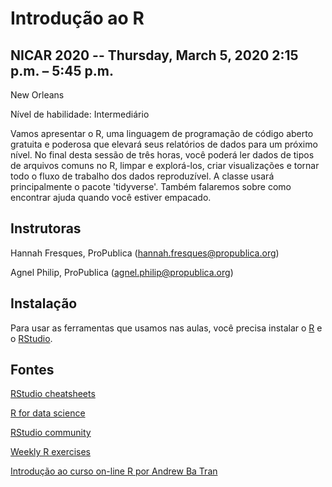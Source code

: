 # Introdução ao R
## NICAR 2020 -- Thursday, March 5, 2020 2:15 p.m. – 5:45 p.m.
New Orleans

Nível de habilidade: Intermediário

Vamos apresentar o R, uma linguagem de programação de código aberto gratuita e poderosa que elevará seus relatórios de dados para um próximo nível. No final desta sessão de três horas, você poderá ler dados de tipos de arquivos comuns no R, limpar e explorá-los, criar visualizações e tornar todo o fluxo de trabalho dos dados reproduzível. A classe usará principalmente o pacote 'tidyverse'. Também falaremos sobre como encontrar ajuda quando você estiver empacado.


## Instrutoras
Hannah Fresques, ProPublica (hannah.fresques@propublica.org)

Agnel Philip, ProPublica (agnel.philip@propublica.org)


## Instalação
Para usar as ferramentas que usamos nas aulas, você precisa instalar o [R](https://cran.rstudio.com/) e o [RStudio](https://www.rstudio.com/products/rstudio/download/).

## Fontes
[RStudio cheatsheets](https://www.rstudio.com/resources/cheatsheets/)

[R for data science](http://r4ds.had.co.nz/)

[RStudio community](https://community.rstudio.com/)

[Weekly R exercises](https://github.com/rfordatascience/tidytuesday/blob/master/README.md)

[Introdução ao curso on-line R por Andrew Ba Tran](http://learn.r-journalism.com/en/introduction/)

